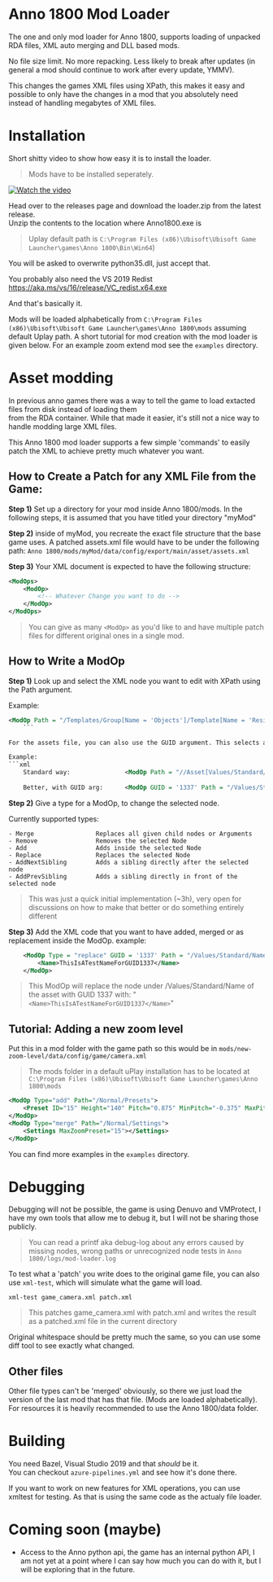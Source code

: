 # Anno 1800 Mod Loader

The one and only mod loader for Anno 1800, supports loading of unpacked RDA files, XML auto merging and DLL based mods.

No file size limit. No more repacking. Less likely to break after updates (in general a mod should continue to work after every update, YMMV). 

This changes the games XML files using XPath, this makes it easy and possible to only have the changes in a mod that you absolutely need instead of handling megabytes of XML files.

# Installation

Short shitty video to show how easy it is to install the loader.
> Mods have to be installed seperately.

<a href="https://files.guettler.space/98e3009f-1232-4705-b2a0-5936bd7ba477.mp4" target="_blank" title="Watch the video"><img src="https://files.guettler.space/98e3009f-1232-4705-b2a0-5936bd7ba477.jpeg" alt="Watch the video" /></a>

Head over to the releases page and download the loader.zip from the latest release.  
Unzip the contents to the location where Anno1800.exe is

> Uplay default path is `C:\Program Files (x86)\Ubisoft\Ubisoft Game Launcher\games\Anno 1800\Bin\Win64`)

You will be asked to overwrite python35.dll, just accept that.

You probably also need the VS 2019 Redist https://aka.ms/vs/16/release/VC_redist.x64.exe

And that's basically it.

Mods will be loaded alphabetically from `C:\Program Files (x86)\Ubisoft\Ubisoft Game Launcher\games\Anno 1800\mods` assuming default Uplay path.
A short tutorial for mod creation with the mod loader is given below. For an example zoom extend mod see the `examples` directory. 


# Asset modding

In previous anno games there was a way to tell the game to load extacted files from disk instead of loading them  
from the RDA container. While that made it easier, it's still not a nice way to handle modding large XML files.

This Anno 1800 mod loader supports a few simple 'commands' to easily patch the XML to achieve pretty much whatever you want.  

## How to Create a Patch for any XML File from the Game: 

**Step 1)** Set up a directory for your mod inside Anno 1800/mods. In the following steps, it is assumed that you have titled your directory "myMod"

**Step 2)** inside of myMod, you recreate the exact file structure that the base game uses. A patched assets.xml file would have to be under the following path: `Anno 1800/mods/myMod/data/config/export/main/asset/assets.xml`

**Step 3)** Your XML document is expected to have the following structure: 
```xml
<ModOps>
    <ModOp>
        <!-- Whatever Change you want to do -->
    </ModOp>
</ModOps>
```
> You can give as many ```<ModOp>``` as you'd like to and have multiple patch files for different original ones in a single mod. 

## How to Write a ModOp
    
**Step 1)** Look up and select the XML node you want to edit with XPath using the Path argument. 

Example: 
```xml 
<ModOp Path = "/Templates/Group[Name = 'Objects']/Template[Name = 'Residence7']/Properties"> 
    ```

For the assets file, you can also use the GUID argument. This selects all the child nodes of the asset with the given GUID as new roots for your xPath for cleaner code and is also much faster, performance-wise. 

Example: 
```xml
    Standard way:               <ModOp Path = "//Asset[Values/Standard/GUID = '1137']/Values/Standard/Name">
    
    Better, with GUID arg:      <ModOp GUID = '1337' Path = "/Values/Standard/Name"> 
```
**Step 2)** Give a type for a ModOp, to change the selected node. 

Currently supported types: 
```
- Merge                 Replaces all given child nodes or Arguments
- Remove                Removes the selected Node
- Add                   Adds inside the selected Node
- Replace               Replaces the selected Node
- AddNextSibling        Adds a sibling directly after the selected node   
- AddPrevSibling        Adds a sibling directly in front of the selected node
```
> This was just a quick initial implementation (~3h), very open for discussions on how to make that better or do something entirely different

**Step 3)** Add the XML code that you want to have added, merged or as replacement inside the ModOp. 
example: 
```xml
    <ModOp Type = "replace" GUID = '1337' Path = "/Values/Standard/Name">
        <Name>ThisIsATestNameForGUID1337</Name>
    </ModOp>
```
> This ModOp will replace the node under /Values/Standard/Name of the asset with GUID 1337 with:  "```<Name>ThisIsATestNameForGUID1337</Name>```"

## Tutorial: Adding a new zoom level

Put this in a mod folder with the game path
so this would be in `mods/new-zoom-level/data/config/game/camera.xml`

> The mods folder in a default uPlay installation has to be located at `C:\Program Files (x86)\Ubisoft\Ubisoft Game Launcher\games\Anno 1800\mods`

```xml
<ModOp Type="add" Path="/Normal/Presets">
    <Preset ID="15" Height="140" Pitch="0.875" MinPitch="-0.375" MaxPitch="1.40" Fov="0.56" />
</ModOp>
<ModOp Type="merge" Path="/Normal/Settings">
    <Settings MaxZoomPreset="15"></Settings>
</ModOp>
```

You can find more examples in the `examples` directory.  


# Debugging

Debugging will not be possible, the game is using Denuvo and VMProtect, I have my own tools that allow me to debug it, but I will not be sharing those publicly. 

> You can read a printf aka debug-log about any errors caused by missing nodes, wrong paths or unrecognized node tests in ```Anno 1800/logs/mod-loader.log``` 

To test what a 'patch' you write does to the original game file, you can also use `xml-test`, which will simulate what the game will load.

```
xml-test game_camera.xml patch.xml
```

> This patches game_camera.xml with patch.xml and writes the result as a patched.xml file in the current directory

Original whitespace should be pretty much the same, so you can use some diff tool to see exactly what changed.



## Other files

Other file types can't be 'merged' obviously, so there we just load the version of the last mod that has that file. (Mods are loaded alphabetically).
For resources it is heavily recommended to use the Anno 1800/data folder.  

# Building

You need Bazel, Visual Studio 2019 and that _should_ be it.  
You can checkout `azure-pipelines.yml` and see how it's done there.

If you want to work on new features for XML operations, you can use xmltest for testing. As that is using the same code as the actualy file loader.

# Coming soon (maybe)

- Access to the Anno python api, the game has an internal python API, I am not yet at a point where I can say how much you can do with it, but I will be exploring that in the future.
